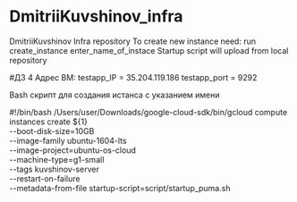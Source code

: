 # DmitriiKuvshinov_infra
DmitriiKuvshinov Infra repository
To create new instance need: run create_instance enter_name_of_instace
Startup script will upload from local repository


#ДЗ 4
Адрес ВМ:
testapp_IP = 35.204.119.186 testapp_port = 9292


Bash скрипт для создания истанса с указанием имени

#!/bin/bash
/Users/user/Downloads/google-cloud-sdk/bin/gcloud compute instances create ${1}\
  --boot-disk-size=10GB \
  --image-family ubuntu-1604-lts \
  --image-project=ubuntu-os-cloud \
  --machine-type=g1-small \
  --tags kuvshinov-server \
  --restart-on-failure \
  --metadata-from-file startup-script=script/startup_puma.sh
